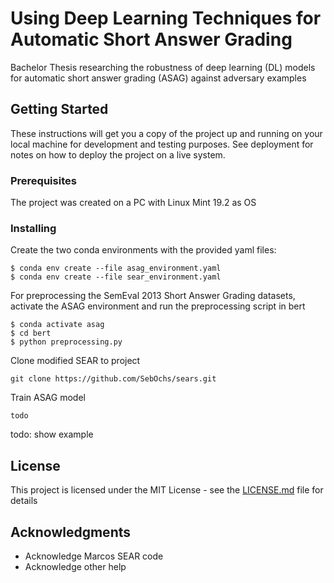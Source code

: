 # Using Deep Learning Techniques for Automatic Short Answer Grading

Bachelor Thesis researching the robustness of deep learning (DL) models for automatic short answer 
grading (ASAG) against adversary examples  

## Getting Started

These instructions will get you a copy of the project up and running on your local machine for development and testing purposes. See deployment for notes on how to deploy the project on a live system.

### Prerequisites

The project was created on a PC with Linux Mint 19.2 as OS

### Installing

Create the two conda environments with the provided yaml files:

```
$ conda env create --file asag_environment.yaml
$ conda env create --file sear_environment.yaml
```

For preprocessing the SemEval 2013 Short Answer Grading datasets, 
activate the ASAG environment and run the preprocessing script in bert

```
$ conda activate asag
$ cd bert
$ python preprocessing.py
```

Clone modified SEAR to project

```
git clone https://github.com/SebOchs/sears.git
```

Train ASAG model

```
todo
```

todo: show example


## License

This project is licensed under the MIT License - see the [LICENSE.md](LICENSE.md) file for details

## Acknowledgments

* Acknowledge Marcos SEAR code
* Acknowledge other help



